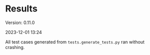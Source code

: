 # Results #

Version: 0.11.0

2023-12-01 13:24

All test cases generated from `tests.generate_tests.py` ran without crashing.
